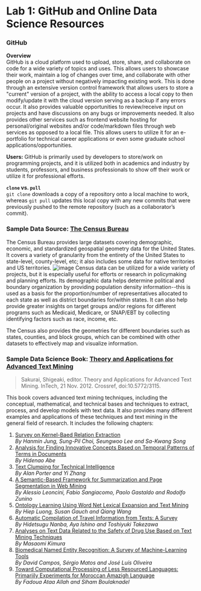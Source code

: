 # Lab 1: GitHub and Online Data Science Resources

### GitHub
**Overview** <br>
GitHub is a cloud platform used to upload, store, share, and collaborate on code for a wide variety of topics and uses. This allows users to showcase their work, maintain a log of changes over time, and collaborate with other people on a project without negatively impacting existing work. This is done through an extensive version control framework that allows users to store a "current" version of a project, with the ability to access a local copy to then modify/update it with the cloud version serving as a backup if any errors occur. It also provides valuable opportunities to review/receive input on projects and have discussions on any bugs or improvements needed. It also provides other services such as frontend website hosting for personal/original websites and/or code/markdown files through web services as opposed to a local file. This allows users to utilize it for an e-portfolio for technical career applications or even some graduate school applications/opportunities.

**Users:** GitHub is primarily used by developers to store/work on programming projects, and it is utilized both in academics and industry by students, professors, and business professionals to show off their work or utilize it for professional efforts.

**`clone` vs. `pull`** <br>
`git clone` downloads a copy of a repository onto a local machine to work, whereas `git pull` updates this local copy with any new commits that were previously pushed to the remote repository (such as a collaborator’s commit). 

### Sample Data Source: [The Census Bureau](https://www.census.gov/)
The Census Bureau provides large datasets covering demographic, economic, and standardized geospatial geometry data for the United States. It covers a variety of granularity from the entirety of the United States to state-level, county-level, etc; it also includes some data for native territories and US territories. 
![image](https://github.com/user-attachments/assets/f3d3a7d3-35b9-49ad-9510-a8c0072f9f60)
Census data can be utilized for a wide variety of projects, but it is especially useful for efforts or research in policymaking and planning efforts. Its demographic data helps determine political and boundary organization by providing population density information--this is used as a basis for the proportion/number of representatives allocated to each state as well as district boundaries for/within states. It can also help provide greater insights on target groups and/or regions for different programs such as Medicaid, Medicare, or SNAP/EBT by collecting identifying factors such as race, income, etc.

The Census also provides the geometries for different boundaries such as states, counties, and block groups, which can be combined with other datasets to effectively map and visualize information.

### Sample Data Science Book: [Theory and Applications for Advanced Text Mining](https://www.intechopen.com/books/2746)
> Sakurai, Shigeaki, editor. Theory and Applications for Advanced Text Mining. InTech, 21 Nov. 2012. Crossref, doi:10.5772/3115.

This book covers advanced text mining techniques, including the conceptual, mathematical, and technical bases and techniques to extract, process, and develop models with text data. It also provides many different examples and applications of these techniques and text mining in the general field of research. It includes the following chapters:
1. [Survey on Kernel-Baed Relation Extraction](https://www.intechopen.com/chapters/38385) <br> *By Hanmin Jung, Sung-Pil Choi, Seungwoo Lee and Sa-Kwang Song*
2. [Analysis for Finding Innovative Concepts Based on Temporal Patterns of Terms in Documents](https://www.intechopen.com/chapters/40964) <br> *By Hidenao Abe*
3. [Text Clumping for Technical Intelligence](https://www.intechopen.com/chapters/37723) <br> *By Alan Porter and Yi Zhang*
4. [A Semantic-Based Framework for Summarization and Page Segmentation in Web Mining](https://www.intechopen.com/chapters/38040) <br> *By Alessio Leoncini, Fabio Sangiacomo, Paolo Gastaldo and Rodolfo Zunino*
5. [Ontology Learning Using Word Net Lexical Expansion and Text Mining](https://www.intechopen.com/chapters/38914) <br> *By Hiep Luong, Susan Gauch and Qiang Wang*
6. [Automatic Compilation of Travel Information from Texts: A Survey](https://www.intechopen.com/chapters/40461) <br> *By Hidetsugu Nanba, Aya Ishino and Toshiyuki Takezawa*
7. [Analyses on Text Data Related to the Safety of Drug Use Based on Text Mining Techniques](https://www.intechopen.com/chapters/40460) <br> *By Masaomi Kimura*
8. [Biomedical Named Entity Recognition: A Survey of Machine-Learning Tools](https://www.intechopen.com/chapters/38735) <br> *By David Campos, Sérgio Matos and José Luís Oliveira*
9. [Toward Computational Processing of Less Resourced Languages: Primariily Experiments for Moroccan Amazigh Language](https://www.intechopen.com/chapters/39692) <br> *By Fadoua Ataa Allah and Siham Boulaknadel*
